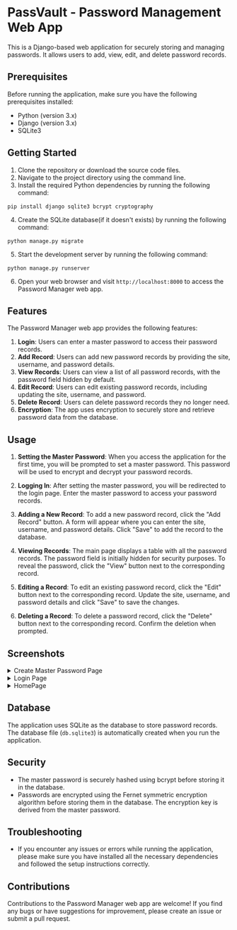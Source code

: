 # PassVault - Password Management Web App

This is a Django-based web application for securely storing and managing passwords. It allows users to add, view, edit, and delete password records.

## Prerequisites

Before running the application, make sure you have the following prerequisites installed:

- Python (version 3.x)
- Django (version 3.x)
- SQLite3

## Getting Started

1. Clone the repository or download the source code files.
2. Navigate to the project directory using the command line.
3. Install the required Python dependencies by running the following command:
```
pip install django sqlite3 bcrypt cryptography
```
4. Create the SQLite database(if it doesn't exists) by running the following command:
```
python manage.py migrate
```
5. Start the development server by running the following command:
```
python manage.py runserver
```
6. Open your web browser and visit `http://localhost:8000` to access the Password Manager web app.

## Features

The Password Manager web app provides the following features:

1. **Login**: Users can enter a master password to access their password records.
2. **Add Record**: Users can add new password records by providing the site, username, and password details.
3. **View Records**: Users can view a list of all password records, with the password field hidden by default.
4. **Edit Record**: Users can edit existing password records, including updating the site, username, and password.
5. **Delete Record**: Users can delete password records they no longer need.
6. **Encryption**: The app uses encryption to securely store and retrieve password data from the database.

## Usage

1. **Setting the Master Password**: When you access the application for the first time, you will be prompted to set a master password. This password will be used to encrypt and decrypt your password records.

2. **Logging In**: After setting the master password, you will be redirected to the login page. Enter the master password to access your password records.

3. **Adding a New Record**: To add a new password record, click the "Add Record" button. A form will appear where you can enter the site, username, and password details. Click "Save" to add the record to the database.

4. **Viewing Records**: The main page displays a table with all the password records. The password field is initially hidden for security purposes. To reveal the password, click the "View" button next to the corresponding record.

5. **Editing a Record**: To edit an existing password record, click the "Edit" button next to the corresponding record. Update the site, username, and password details and click "Save" to save the changes.

6. **Deleting a Record**: To delete a password record, click the "Delete" button next to the corresponding record. Confirm the deletion when prompted.

## Screenshots
<details>
<summary>Create Master Password Page</summary>

![Create Master PassWord Page](screenshots/create-pass.png)

</details>
<details>
<summary>Login Page</summary>

![Login Page](screenshots/login-page.png)

</details>
<details>
<summary>HomePage</summary>

![HomePage](screenshots/homepage.png)

</details>

## Database

The application uses SQLite as the database to store password records. The database file (`db.sqlite3`) is automatically created when you run the application.

## Security

- The master password is securely hashed using bcrypt before storing it in the database.
- Passwords are encrypted using the Fernet symmetric encryption algorithm before storing them in the database. The encryption key is derived from the master password.

## Troubleshooting

- If you encounter any issues or errors while running the application, please make sure you have installed all the necessary dependencies and followed the setup instructions correctly.

## Contributions

Contributions to the Password Manager web app are welcome! If you find any bugs or have suggestions for improvement, please create an issue or submit a pull request.

